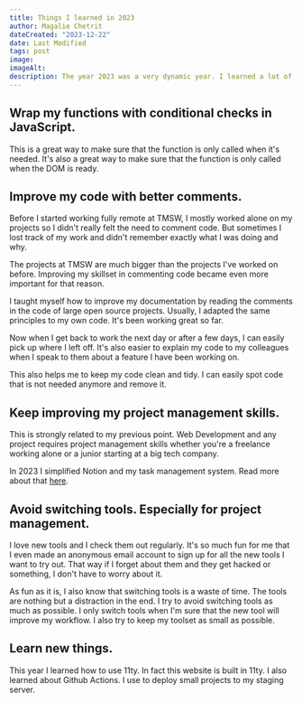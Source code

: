 ```yaml
---
title: Things I learned in 2023
author: Magalie Chetrit
dateCreated: "2023-12-22"
date: Last Modified
tags: post
image:
imageAlt:
description: The year 2023 was a very dynamic year. I learned a lot of new things and in this article I will share some of them with you.
---
```

## Wrap my functions with conditional checks in JavaScript.
This is a great way to make sure that the function is only called when it's needed. It's also a great way to make sure that the function is only called when the DOM is ready.

## Improve my code with better comments.
Before I started working fully remote at TMSW, I mostly worked alone on my projects so I didn't really felt the need to comment code. But sometimes I lost track of my work and didn't remember exactly what I was doing and why.

The projects at TMSW are much bigger than the projects I've worked on before. Improving my skillset in commenting code became even more important for that reason.

I taught myself how to improve my documentation by reading the comments in the code of large open source projects. Usually, I adapted the same principles to my own code. It's been working great so far.

Now when I get back to work the next day or after a few days, I can easily pick up where I left off. It's also easier to explain my code to my colleagues when I speak to them about a feature I have been working on.

This also helps me to keep my code clean and tidy. I can easily spot code that is not needed anymore and remove it.

## Keep improving my project management skills.
This is strongly related to my previous point. Web Development and any project requires project management skills whether you're a freelance working alone or a junior starting at a big tech company.

In 2023 I simplified Notion and my task management system. Read more about that [here](/blog/a-few-thoughts-on-projectmanagement/).

## Avoid switching tools. Especially for project management.
I love new tools and I check them out regularly. It's so much fun for me that I even made an anonymous email account to sign up for all the new tools I want to try out. That way if I forget about them and they get hacked or something, I don't have to worry about it.

As fun as it is, I also know that switching tools is a waste of time. The tools are nothing but a distraction in the end. I try to avoid switching tools as much as possible. I only switch tools when I'm sure that the new tool will improve my workflow. I also try to keep my toolset as small as possible.

## Learn new things.
This year I learned how to use 11ty. In fact this website is built in 11ty. I also learned about Github Actions. I use to deploy small projects to my staging server.

